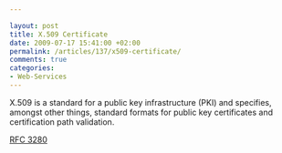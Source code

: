 ```yaml
---

layout: post
title: X.509 Certificate
date: 2009-07-17 15:41:00 +02:00
permalink: /articles/137/x509-certificate/
comments: true
categories: 
- Web-Services
---
```


X.509 is a standard for a public key infrastructure (PKI) and specifies,
amongst other things, standard formats for public key certificates and
certification path validation.

[RFC 3280](http://ftp.isi.edu/in-notes/rfc3280.txt)
